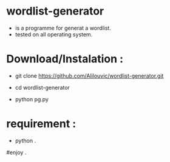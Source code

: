 # wordlist-generator

- is a programme for generat a wordlist.
- tested on all operating system.

# Download/Instalation :

- git clone https://github.com/Alilouvic/wordlist-generator.git

- cd wordlist-generator

- python pg.py

# requirement :

- python .

#enjoy .

